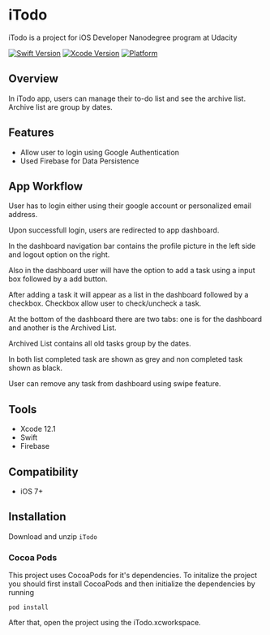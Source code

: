 # iTodo

iTodo is a project for iOS Developer Nanodegree program at Udacity

[![Swift Version](https://img.shields.io/badge/Swift-5.3-brightgreen)](https://swift.org) [![Xcode Version](https://img.shields.io/badge/Xcode-12.1-success.svg)](https://swift.org) [![Platform](https://img.shields.io/cocoapods/p/LFAlertController.svg?style=flat)](https://swift.org)

## Overview

In iTodo app, users can manage their to-do list and see the archive list. Archive list are group by dates.  

## Features

- Allow user to login using Google Authentication 
- Used Firebase for Data Persistence


## App Workflow

User has to login either using their google account or personalized email address. 

Upon successfull login, users are redirected to app dashboard. 

In the dashboard navigation bar contains the profile picture in the left side and logout option on the right.

Also in the dashboard user will have the option to add a task using a input box followed by a add button.

After adding a task it will appear as a list in the dashboard followed by a checkbox. Checkbox allow user to check/uncheck a task.

At the bottom of the dashboard there are two tabs: one is for the dashboard and another is the Archived List.

Archived List contains all old tasks group by the dates. 

In both list completed task are shown as grey and non completed task shown as black.

User can remove any task from dashboard using swipe feature.

## Tools

- Xcode 12.1
- Swift
- Firebase
 
## Compatibility

 - iOS 7+

## Installation

Download and unzip ```iTodo```

### Cocoa Pods

This project uses CocoaPods for it's dependencies. To initalize the project you should first install CocoaPods and then initialize the dependencies by running

``` pod install ```

After that, open the project using the iTodo.xcworkspace.


